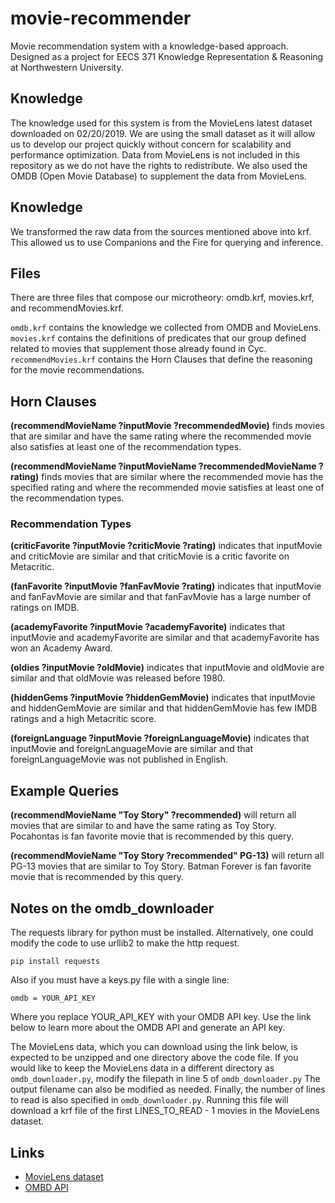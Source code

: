 # movie-recommender

Movie recommendation system with a knowledge-based approach.
Designed as a project for EECS 371 Knowledge Representation &amp; Reasoning at Northwestern University.

## Knowledge

The knowledge used for this system is from the MovieLens latest dataset downloaded on 02/20/2019.
We are using the small dataset as it will allow us to develop our project quickly without concern for scalability and performance optimization.
Data from MovieLens is not included in this repository as we do not have the rights to redistribute.
We also used the OMDB (Open Movie Database) to supplement the data from MovieLens.

## Knowledge

We transformed the raw data from the sources mentioned above into krf.
This allowed us to use Companions and the Fire for querying and inference.

## Files

There are three files that compose our microtheory: omdb.krf, movies.krf, and recommendMovies.krf.

`omdb.krf` contains the knowledge we collected from OMDB and MovieLens.
`movies.krf` contains the definitions of predicates that our group defined related to movies that supplement those already found in Cyc.
`recommendMovies.krf` contains the Horn Clauses that define the reasoning for the movie recommendations.


## Horn Clauses

**(recommendMovieName ?inputMovie ?recommendedMovie)** finds movies that are similar and have the same rating where the recommended movie also satisfies at least one of the recommendation types.

**(recommendMovieName ?inputMovieName ?recommendedMovieName ?rating)** finds movies that are similar where the recommended movie has the specified rating and where the recommended movie satisfies at least one of the recommendation types.

### Recommendation Types

**(criticFavorite ?inputMovie ?criticMovie ?rating)** indicates that inputMovie and criticMovie are similar and that criticMovie is a critic favorite on Metacritic.

**(fanFavorite ?inputMovie ?fanFavMovie ?rating)** indicates that inputMovie and fanFavMovie are similar and that fanFavMovie has a large number of ratings on IMDB.

**(academyFavorite ?inputMovie ?academyFavorite)** indicates that inputMovie and academyFavorite are similar and that academyFavorite has won an Academy Award.

**(oldies ?inputMovie ?oldMovie)** indicates that inputMovie and oldMovie are similar and that oldMovie was released before 1980.

**(hiddenGems ?inputMovie ?hiddenGemMovie)** indicates that inputMovie and hiddenGemMovie are similar and that hiddenGemMovie has few IMDB ratings and a high Metacritic score.

**(foreignLanguage ?inputMovie ?foreignLanguageMovie)** indicates that inputMovie and foreignLanguageMovie are similar and that foreignLanguageMovie was not published in English.

## Example Queries

**(recommendMovieName "Toy Story" ?recommended)** will return all movies that are similar to and have the same rating as Toy Story.
Pocahontas is fan favorite movie that is recommended by this query.

**(recommendMovieName "Toy Story ?recommended" PG-13)** will return all PG-13 movies that are similar to Toy Story.
Batman Forever is fan favorite movie that is recommended by this query.

## Notes on the omdb_downloader
The requests library for python must be installed.
Alternatively, one could modify the code to use urllib2 to make the http request.
```
pip install requests
```
Also if you must have a keys.py file with a single line:
```
omdb = YOUR_API_KEY
```
Where you replace YOUR_API_KEY with your OMDB API key.
Use the link below to learn more about the OMDB API and generate an API key.

The MovieLens data, which you can download using the link below, is expected to be unzipped and one directory above the code file.
If you would like to keep the MovieLens data in a different directory as `omdb_downloader.py`, modify the filepath in line 5 of `omdb_downloader.py`
The output filename can also be modified as needed.
Finally, the number of lines to read is also specified in `omdb_downloader.py`.
Running this file will download a krf file of the first LINES_TO_READ - 1 movies in the MovieLens dataset.


## Links

- [MovieLens dataset](http://files.grouplens.org/datasets/movielens/ml-latest-small.zip)
- [OMBD API](http://omdbapi.com)
